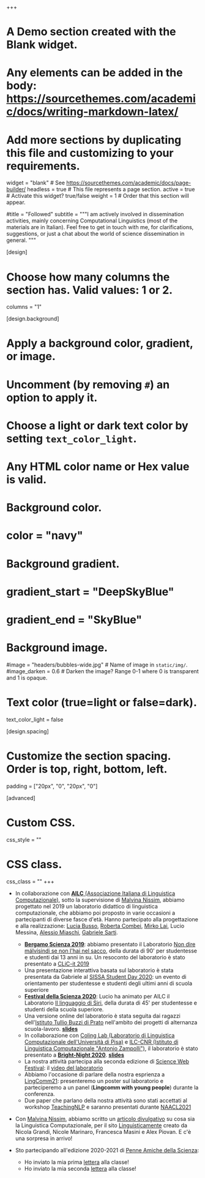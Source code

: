 +++
# A Demo section created with the Blank widget.
# Any elements can be added in the body: https://sourcethemes.com/academic/docs/writing-markdown-latex/
# Add more sections by duplicating this file and customizing to your requirements.

widget = "blank"  # See https://sourcethemes.com/academic/docs/page-builder/
headless = true  # This file represents a page section.
active = true  # Activate this widget? true/false
weight = 1  # Order that this section will appear.

#title = "Followed"
subtitle = """I am actively involved in dissemination activities, mainly concerning Computational Linguistics (most of the materials are in Italian).
Feel free to get in touch with me, for clarifications, suggestions, or just a chat about the world of science dissemination in general.
"""

[design]
  # Choose how many columns the section has. Valid values: 1 or 2.
  columns = "1"

[design.background]
  # Apply a background color, gradient, or image.
  #   Uncomment (by removing `#`) an option to apply it.
  #   Choose a light or dark text color by setting `text_color_light`.
  #   Any HTML color name or Hex value is valid.

  # Background color.
  # color = "navy"
  
  # Background gradient.
  # gradient_start = "DeepSkyBlue"
  # gradient_end = "SkyBlue"
  
  # Background image.
  #image = "headers/bubbles-wide.jpg"  # Name of image in `static/img/`.
  #image_darken = 0.6  # Darken the image? Range 0-1 where 0 is transparent and 1 is opaque.

  # Text color (true=light or false=dark).
  text_color_light = false

[design.spacing]
  # Customize the section spacing. Order is top, right, bottom, left.
  padding = ["20px", "0", "20px", "0"]

[advanced]
 # Custom CSS. 
 css_style = ""
 
 # CSS class.
 css_class = ""
+++


- In collaborazione con [**AILC** (Associazione Italiana di Linguistica Computazionale)](http://www.ai-lc.it/), sotto la supervisione di [Malvina Nissim](https://malvinanissim.github.io/), abbiamo progettato nel 2019 un laboratorio didattico di linguistica computazionale, che abbiamo poi proposto in varie occasioni a partecipanti di diverse fasce d'età. Hanno partecipato alla progettazione e alla realizzazione: [Lucia Busso](https://research.aston.ac.uk/en/persons/lucia-busso), [Roberta Combei](https://twitter.com/robertacombei), [Mirko Lai](http://www.di.unito.it/~lai/), Lucio Messina, [Alessio Miaschi](http://pages.di.unipi.it/miaschi/), [Gabriele Sarti](https://gsarti.com/).
	- [**Bergamo Scienza 2019**](https://www.bergamoscienza.it/): abbiamo presentato il Laboratorio [Non dire málvísindi se non l'hai nel sacco](https://festival.bergamoscienza.it/it/calendario/53605/non-dire-m-lv-sindi-se-non-l-hai-nel-sacco?fbclid=IwAR1ULbVscgBjo0_qdO1HbVJMMLMEsnteJNwINNHbJw4IeFMqv4n5UFWdfGQ), della durata di 90' per studentesse e studenti dai 13 anni in su. Un resoconto del laboratorio è stato presentato a [CLiC-it 2019](https://docs.google.com/presentation/d/1BdI4O2joVz_egEzoTHpLjsSCRKZCPD_mFihHmMK9QgI/edit?usp=sharing)
	- Una presentazione interattiva basata sul laboratorio è stata presentata da Gabriele al [SISSA Student Day 2020](https://www.sissa.it/it/calendar-event/student-day-2020): un evento di orientamento per studentesse e studenti degli ultimi anni di scuola superiore
	- [**Festival della Scienza 2020**](http://www.festivalscienza.it/site/home.html): Lucio ha animato per AILC il Laboratorio [Il linguaggio di Siri](http://www.festivalscienza.it/site/home/programma-scuole/il-linguaggio-di-siri.html), della durata di 45' per studentesse e studenti della scuola superiore.
	- Una versione online del laboratorio è stata seguita dai ragazzi dell'[Istituto Tullio Buzzi di Prato](https://www.tulliobuzzi.edu.it/) nell'ambito dei progetti di alternanza scuola-lavoro. [**slides**](https://bit.ly/ailc-buzzi)
	- In collaborazione con [Coling Lab (Laboratorio di Linguistica Computazionale dell'Università di Pisa)](http://colinglab.humnet.unipi.it/) e [ILC-CNR (Istituto di Linguistica Computazionale "Antonio Zampolli")](http://www.ilc.cnr.it/), il laboratorio è stato presentato a [**Bright-Night 2020**](https://www.bright-night.it/ehi-siri-che-cose-la-linguistica-computazionale/). [**slides**](https://bit.ly/ailc-bright)
	- La nostra attività partecipa alla seconda edizione di [Science Web Festival](https://www.sciencewebfestival.it/): il [video del laboratorio](https://www.youtube.com/watch?v=HGTpAXXRkWA)
	- Abbiamo l'occasione di parlare della nostra esprienza a [LingComm21](https://lingcomm.org/conference/): presenteremo un poster sul laboratorio e parteciperemo a un panel (**Lingcomm with young people**) durante la conferenza.
	- Due paper che parlano della nostra attività sono stati accettati al workshop [TeachingNLP](https://sites.google.com/view/teaching-nlp-workshop/) e saranno presentati durante [NAACL2021](https://2021.naacl.org/)

- Con [Malvina Nissim](https://malvinanissim.github.io/), abbiamo scritto un [articolo divulgativo](https://www.linguisticamente.org/ma-un-computer-mi-capisce-cose-e-a-cosa-serve-la-linguistica-computazionale/) su cosa sia la Linguistica Computazionale, per il sito [Linguisticamente](https://www.linguisticamente.org/) creato da Nicola Grandi, Nicole Marinaro, Francesca Masini e Alex Piovan. E c'è una sorpresa in arrivo!


- Sto partecipando all'edizione 2020-2021 di [Penne Amiche della Scienza](https://sites.google.com/view/penne-amiche-della-scienza/home?authuser=0):
	- Ho inviato la mia prima [lettera](../files/Novembre.pdf) alla classe! 
	- Ho inviato la mia seconda [lettera](../files/Gennaio.pdf) alla classe! 



